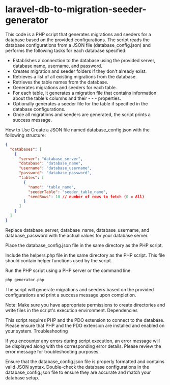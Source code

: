 # laravel-db-to-migration-seeder-generator
This code is a PHP script that generates migrations and seeders for a database based on the provided configurations. The script reads the database configurations from a JSON file (database_config.json) and performs the following tasks for each database specified:

- Establishes a connection to the database using the provided server, database name, username, and password.
- Creates migration and seeder folders if they don't already exist.
- Retrieves a list of all existing migrations from the database.
- Retrieves the table names from the database.
- Generates migrations and seeders for each table.
- For each table, it generates a migration file that contains information about the table's columns and their - - - properties.
- Optionally generates a seeder file for the table if specified in the database configurations.
- Once all migrations and seeders are generated, the script prints a success message.

How to Use
Create a JSON file named database_config.json with the following structure:

```json
{
  "databases": [
    {
      "server": "database_server",
      "database": "database_name",
      "username": "database_username",
      "password": "database_password",
      "tables": [
        {
          "name": "table_name",
          "seederTable": "seeder_table_name",
          "seedRows": 10 // number of rows to fetch (0 = All)
        }
      ]
    }
  ]
}
```

Replace database_server, database_name, database_username, and database_password with the actual values for your database server.

Place the database_config.json file in the same directory as the PHP script.

Include the helpers.php file in the same directory as the PHP script. This file should contain helper functions used by the script.

Run the PHP script using a PHP server or the command line.

```bash
php generator.php
```

The script will generate migrations and seeders based on the provided configurations and print a success message upon completion.

Note: Make sure you have appropriate permissions to create directories and write files in the script's execution environment.
Dependencies

This script requires PHP and the PDO extension to connect to the database. Please ensure that PHP and the PDO extension are installed and enabled on your system.
Troubleshooting

If you encounter any errors during script execution, an error message will be displayed along with the corresponding error details. Please review the error message for troubleshooting purposes.

Ensure that the database_config.json file is properly formatted and contains valid JSON syntax.
Double-check the database configurations in the database_config.json file to ensure they are accurate and match your database setup.
